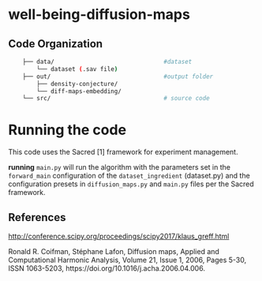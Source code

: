 # well-being-diffusion-maps

Code Organization
-----------------

```bash
    ├── data/                               #dataset                        
        └── dataset (.sav file)
    ├── out/                                #output folder
        ├── density-conjecture/
        └── diff-maps-embedding/             
    └── src/                                # source code
```

# Running the code
This code uses the Sacred [1] framework for experiment management.

**running** `main.py` will run the algorithm with the parameters set in the `forward_main` configuration of the `dataset_ingredient` (dataset.py) and 
the configuration presets in `diffusion_maps.py` and `main.py` files per the Sacred framework.


## References
<a id="1"> http://conference.scipy.org/proceedings/scipy2017/klaus_greff.html

<a id="2">
Ronald R. Coifman, Stéphane Lafon,
Diffusion maps,
Applied and Computational Harmonic Analysis,
Volume 21, Issue 1,
2006,
Pages 5-30,
ISSN 1063-5203,
https://doi.org/10.1016/j.acha.2006.04.006.


